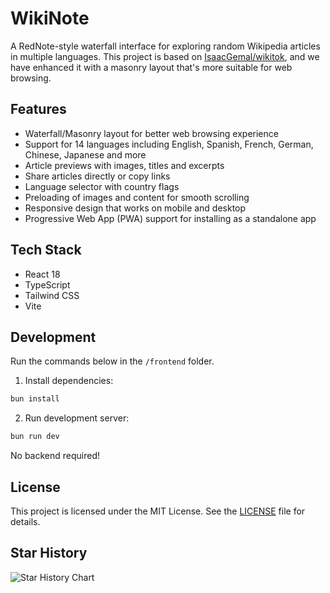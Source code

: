 # WikiNote

A RedNote-style waterfall interface for exploring random Wikipedia articles in multiple languages. This project is based on [IsaacGemal/wikitok](https://github.com/IsaacGemal/wikitok), and we have enhanced it with a masonry layout that's more suitable for web browsing.

## Features

- Waterfall/Masonry layout for better web browsing experience
- Support for 14 languages including English, Spanish, French, German, Chinese, Japanese and more
- Article previews with images, titles and excerpts
- Share articles directly or copy links
- Language selector with country flags
- Preloading of images and content for smooth scrolling
- Responsive design that works on mobile and desktop
- Progressive Web App (PWA) support for installing as a standalone app

## Tech Stack

- React 18
- TypeScript
- Tailwind CSS
- Vite

## Development

Run the commands below in the `/frontend` folder.

1. Install dependencies:

```bash
bun install
```

2. Run development server:

```bash
bun run dev
```

No backend required!

## License

This project is licensed under the MIT License. See the [LICENSE](LICENSE) file for details.

## Star History

![Star History Chart](https://api.star-history.com/svg?repos=Exploreryer/wikinote&type=Date)